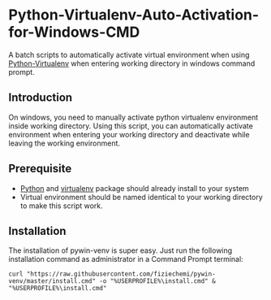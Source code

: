 # Python-Virtualenv-Auto-Activation-for-Windows-CMD
A batch scripts to automatically activate virtual environment when using [Python-Virtualenv](https://pypi.org/project/virtualenv/) when entering working directory in windows command prompt.

## Introduction
On windows, you need to manually activate python virtualenv environment inside working directory. Using this script, you can automatically activate environment when entering your working directory and deactivate while leaving the working environment.

## Prerequisite
- [Python](https://www.python.org/) and [virtualenv](https://pypi.org/project/virtualenv/) package should already install to your system
- Virtual environment should be named identical to your working directory to make this script work.

## Installation
The installation of pywin-venv is super easy. Just run the following installation command as administrator in a Command Prompt terminal:
```pwsh
curl "https://raw.githubusercontent.com/fiziechemi/pywin-venv/master/install.cmd" -o "%USERPROFILE%\install.cmd" & "%USERPROFILE%\install.cmd"
```
